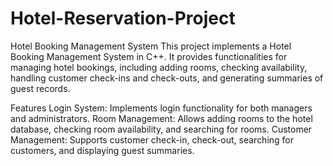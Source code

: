 # Hotel-Reservation-Project
Hotel Booking Management System
This project implements a Hotel Booking Management System in C++. It provides functionalities for managing hotel bookings, including adding rooms, checking availability, handling customer check-ins and check-outs, and generating summaries of guest records.

Features
Login System: Implements login functionality for both managers and administrators.
Room Management: Allows adding rooms to the hotel database, checking room availability, and searching for rooms.
Customer Management: Supports customer check-in, check-out, searching for customers, and displaying guest summaries.
